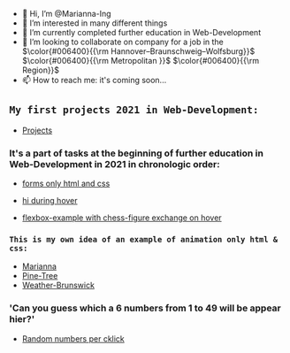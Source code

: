 - 👋 Hi, I’m @Marianna-Ing
- 👀 I’m interested in many different things
- 🌱 I’m currently completed further education in Web-Development
- 💞️ I’m looking to collaborate on company for a job in the $\color{#006400}{{\rm Hannover–Braunschweig–Wolfsburg}}$ $\color{#006400}{{\rm Metropolitan }}$ $\color{#006400}{{\rm Region}}$
- 📫 How to reach me: it's coming soon...

 
## `My first projects 2021 in Web-Development:`

 - [Projects](https://marianna-ing.github.io/examples/)

<!--- [This is my own final project of trial course by DCI with own Idea](https://eigene-idee-mtranslateservice.netlify.app/index.html) --->

<!--- [It's my first portfolio-web-site as result of 3 months html and css courses' by DCI](https://first-portfolio-site-marianna.netlify.app/#home) --->

  ### It's a part of tasks at the beginning of further education in Web-Development in 2021 in chronologic order:
 
  - [forms only html and css](https://forms-only-html-and-css.netlify.app/)

  - [hi during hover](https://hi-during-hover.netlify.app/)

  - [flexbox-example with chess-figure exchange on hover](https://flexbox-example-with-chess-figure-exchange-on-hover.netlify.app/)

<!--- ### A small example of React (only input & click) you can find here: --->

<!--- https://github.com/Marianna-Ing/react-example-app --->


### `This is my own idea of an example of animation only html & css:`

- [Marianna](https://marianna-ing.github.io/colourfull-word-animation/)
- [Pine-Tree](https://marianna-ing.github.io/NewYear/)
- [Weather-Brunswick](https://marianna-ing.github.io/Weather/)

<!--- ### `Here is example of forms switch, that with React was done:`
  - [forms switch](http://192.168.0.5:3000/) --->

### 'Can you guess which a 6 numbers from 1 to 49 will be appear hier?'

- [Random numbers per cklick](https://marianna-ing.github.io/lottostart/)
